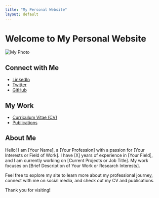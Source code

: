 ```yaml
---
title: "My Personal Website"
layout: default
---
```


# Welcome to My Personal Website

![My Photo](path_to_your_image.jpg)

## Connect with Me

- [LinkedIn](https://www.linkedin.com/in/yourprofile)
- [Twitter](https://twitter.com/yourprofile)
- [GitHub](https://github.com/yourprofile)

## My Work

- [Curriculum Vitae (CV)](path_to_your_cv.pdf)
- [Publications](path_to_your_publication.pdf)

## About Me

Hello! I am [Your Name], a [Your Profession] with a passion for [Your Interests or Field of Work]. I have [X] years of experience in [Your Field], and I am currently working on [Current Projects or Job Title]. My work focuses on [Brief Description of Your Work or Research Interests].

Feel free to explore my site to learn more about my professional journey, connect with me on social media, and check out my CV and publications.

Thank you for visiting!

